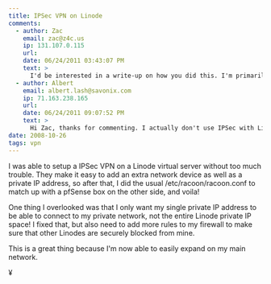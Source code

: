 ```yaml
---
title: IPSec VPN on Linode
comments:
  - author: Zac
    email: zac@z4c.us
    ip: 131.107.0.115
    url:
    date: 06/24/2011 03:43:07 PM
    text: >
      I'd be interested in a write-up on how you did this. I'm primarily interested in setting up IPSec on Linode so that I can force any iOS devices I own to use IPSec while I'm on any sort of public network. Any guidance would be appreciated!
  - author: Albert
    email: albert.lash@savonix.com
    ip: 71.163.238.165
    url:
    date: 06/24/2011 09:07:52 PM
    text: >
      Hi Zac, thanks for commenting. I actually don't use IPSec with Linode anymore. These days I'm using OpenVPN. Is there an OpenVPN client for iOS? I have to imagine there is one...
date: 2008-10-26
tags: vpn
---
```

I was able to setup a IPSec VPN on a Linode virtual server without too much trouble. They make it easy to add an extra network device as well as a private IP address, so after that, I did the usual /etc/racoon/racoon.conf to match up with a pfSense box on the other side, and voila!

One thing I overlooked was that I only want my single private IP address to be able to connect to my private network, not the entire Linode private IP space! I fixed that, but also need to add more rules to my firewall to make sure that other Linodes are securely blocked from mine.

This is a great thing because I'm now able to easily expand on my main network.

¥

